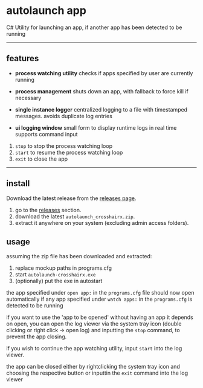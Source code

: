 # autolaunch app

C# Utility for launching an app, if another app has been detected to be running

---

## features

- **process watching utility**
checks if apps specified by user are currently running

- **process management**
shuts down an app, with fallback to force kill if necessary

- **single instance logger**
centralized logging to a file with timestamped messages. avoids duplicate log entries

- **ui logging window**
small form to display runtime logs in real time
supports command input

1. `stop` to stop the process watching loop
2. `start` to resume the process watching loop
3. `exit` to close the app

---
## install
Download the latest release from the [releases page](https://github.com/s3ramis/crosshairx-autolaunch/releases).

1. go to the [releases](https://github.com/s3ramis/crosshairx-autolaunch/releases) section.
2. download the latest `autolaunch_crosshairx.zip`.
3. extract it anywhere on your system (excluding admin access folders).

## usage

assuming the zip file has been downloaded and extracted:

1. replace mockup paths in programs.cfg
2. start `autolaunch-crosshairx.exe`
3. (optionally) put the exe in autostart

the app specified under `open app:` in the `programs.cfg` file should now open automatically
if any app specified under  `watch apps:` in the `programs.cfg` is detected to be running

if you want to use the 'app to be opened' without having an app it depends on open, you can open
the log viewer via the system tray icon (double clicking or right click -> open log) and inputting
the `stop` command, to prevent the app closing.

if you wish to continue the app watching utility,
input `start` into the log viewer.

the app can be closed either by rightclicking the system tray
icon and choosing the respective button or inputtin the `exit` command into the log viewer
